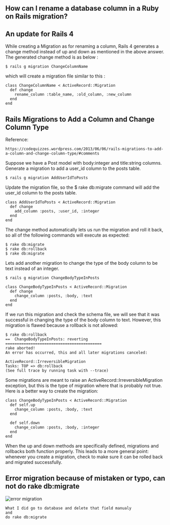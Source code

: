 ## How can I rename a database column in a Ruby on Rails migration?

## An update for Rails 4

While creating a Migration as for renaming a column, Rails 4 generates a change method instead of up and down as mentioned in the above answer. The generated change method is as below :

	$ rails g migration ChangeColumnName

which will create a migration file similar to this :

	class ChangeColumnName < ActiveRecord::Migration
	  def change
	    rename_column :table_name, :old_column, :new_column
	  end
	end

## Rails Migrations to Add a Column and Change Column Type
	
Reference:

	https://codequizzes.wordpress.com/2013/06/06/rails-migrations-to-add-a-column-and-change-column-type/#comments

Suppose we have a Post model with body:integer and title:string columns. Generate a migration to add a user_id column to the posts table.

	$ rails g migration AddUserIdToPosts
	
Update the migration file, so the $ rake db:migrate command will add the user_id column to the posts table.

	class AddUserIdToPosts < ActiveRecord::Migration
	  def change
	    add_column :posts, :user_id, :integer
	  end
	end

The change method automatically lets us run the migration and roll it back, so all of the following commands will execute as expected:

	$ rake db:migrate
	$ rake db:rollback
	$ rake db:migrate

Lets add another migration to change the type of the body column to be text instead of an integer.

	$ rails g migration ChangeBodyTypeInPosts
	
	class ChangeBodyTypeInPosts < ActiveRecord::Migration
	  def change
	    change_column :posts, :body, :text
	  end
	end
	
If we run this migration and check the schema file, we will see that it was successful in changing the type of the body column to text. However, this migration is flawed because a rollback is not allowed:

	$ rake db:rollback
	==  ChangeBodyTypeInPosts: reverting ==========================================
	rake aborted!
	An error has occurred, this and all later migrations canceled:
	 
	ActiveRecord::IrreversibleMigration
	Tasks: TOP => db:rollback
	(See full trace by running task with --trace)
	
Some migrations are meant to raise an ActiveRecord::IrreversibleMigration exception, but this is the type of migration where that is probably not true. Here is a better way to create the migration:

	class ChangeBodyTypeInPosts < ActiveRecord::Migration
	  def self.up
	    change_column :posts, :body, :text
	  end
	 
	  def self.down
	    change_column :posts, :body, :integer
	  end
	end

When the up and down methods are specifically defined, migrations and rollbacks both function properly. This leads to a more general point: whenever you create a migration, check to make sure it can be rolled back and migrated successfully.	

## Error migration because of mistaken or typo, can not do rake db:migrate

![error migration](http://res.cloudinary.com/medio/image/upload/v1472528990/error_migration_vqznez.png)

	What I did go to database and delete that field manualy
	and 
	do rake db:migrate



